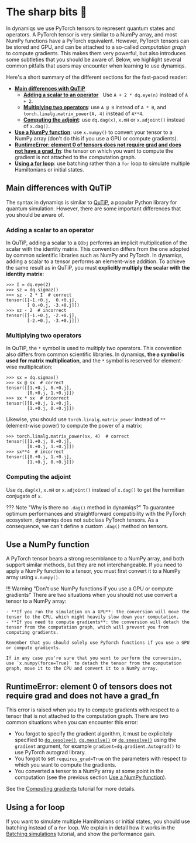 # The sharp bits 🔪

In dynamiqs we use PyTorch tensors to represent quantum states and operators. A PyTorch tensor is very similar to a NumPy array, and most NumPy functions have a PyTorch equivalent. However, PyTorch tensors can be stored and GPU, and can be attached to a so-called *computation graph* to compute gradients. This makes them very powerful, but also introduces some subtleties that you should be aware of. Below, we highlight several common pitfalls that users may encounter when learning to use dynamiqs.

Here's a short summary of the different sections for the fast-paced reader:

- [**Main differences with QuTiP**](#main-differences-with-qutip)
    - [**Adding a scalar to an operator**](#adding-a-scalar-to-an-operator) &nbsp; Use `A + 2 * dq.eye(n)` instead of `A + 2`.
    - [**Multiplying two operators**](#multiplying-two-operators): use `A @ B` instead of `A * B`, and `torch.linalg.matrix_power(A, 4)` instead of `A**4`.
    - [**Computing the adjoint**](#computing-the-adjoint): use `dq.dag(x)`, `x.mH` or `x.adjoint()` instead of `x.dag()`.
- [**Use a NumPy function**](#use-a-numpy-function): use `x.numpy()` to convert your tensor to a NumPy array (don't do this if you use a GPU or compute gradients).
- [**RuntimeError: element 0 of tensors does not require grad and does not have a grad_fn**](#runtimeerror-element-0-of-tensors-does-not-require-grad-and-does-not-have-a-grad_fn): the tensor on which you want to compute the gradient is not attached to the computation graph.
- [**Using a for loop**](#using-a-for-loop): use batching rather than a `for` loop to simulate multiple Hamiltonians or initial states.

## Main differences with QuTiP

<!-- If modifications are made in this section, ensure to also update the tutorials/defining-hamiltonians.md document to reflect these changes in the "Differences with QuTiP" warning admonition at the top of the file. -->

The syntax in dynamiqs is similar to [QuTiP](http://qutip.org/), a popular Python library for quantum simulation. However, there are some important differences that you should be aware of.

### Adding a scalar to an operator

In QuTiP, adding a scalar to a `QObj` performs an implicit multiplication of the scalar with the identity matrix. This convention differs from the one adopted by common scientific libraries such as NumPy and PyTorch. In dynamiqs, adding a scalar to a tensor performs an element-wise addition. To achieve the same result as in QuTiP, you must **explicitly multiply the scalar with the identity matrix**:

```pycon
>>> I = dq.eye(2)
>>> sz = dq.sigmaz()
>>> sz - 2 * I  # correct
tensor([[-1.+0.j,  0.+0.j],
        [ 0.+0.j, -3.+0.j]])
>>> sz - 2  # incorrect
tensor([[-1.+0.j, -2.+0.j],
        [-2.+0.j, -3.+0.j]])
```

### Multiplying two operators

In QuTiP, the `*` symbol is used to multiply two operators. This convention also differs from common scientific libraries. In dynamiqs, **the `@` symbol is used for matrix multiplication**, and the `*` symbol is reserved for element-wise multiplication:

```pycon
>>> sx = dq.sigmax()
>>> sx @ sx  # correct
tensor([[1.+0.j, 0.+0.j],
        [0.+0.j, 1.+0.j]])
>>> sx * sx  # incorrect
tensor([[0.+0.j, 1.+0.j],
        [1.+0.j, 0.+0.j]])
```

Likewise, you should use `torch.linalg.matrix_power` instead of `**` (element-wise power) to compute the power of a matrix:

```pycon
>>> torch.linalg.matrix_power(sx, 4)  # correct
tensor([[1.+0.j, 0.+0.j],
        [0.+0.j, 1.+0.j]])
>>> sx**4  # incorrect
tensor([[0.+0.j, 1.+0.j],
        [1.+0.j, 0.+0.j]])
```

### Computing the adjoint

Use `dq.dag(x)`, `x.mH` or `x.adjoint()` instead of `x.dag()` to get the hermitian conjugate of `x`.

??? Note "Why is there no `.dag()` method in dynamiqs?"
    To guarantee optimum performances and straightforward compatibility with the PyTorch ecosystem, dynamiqs does not subclass PyTorch tensors. As a consequence, we can't define a custom `.dag()` method on tensors.

## Use a NumPy function

A PyTorch tensor bears a strong resemblance to a NumPy array, and both support similar methods, but they are not interchangeable. If you need to apply a NumPy function to a tensor, you must first convert it to a NumPy array using `x.numpy()`.

!!! Warning "Don't use NumPy functions if you use a GPU or compute gradients"
    There are two situations when you should not use convert a tensor to a NumPy array:

    - **If you run the simulation on a GPU**: the conversion will move the tensor to the CPU, which might heavily slow down your computation.
    - **If you need to compute gradients**: the conversion will detach the tensor from the computation graph, which will prevent you from computing gradients.

    Remember that you should solely use PyTorch functions if you use a GPU or compute gradients.

    If in any case you're sure that you want to perform the conversion, use `x.numpy(force=True)` to detach the tensor from the computation graph, move it to the CPU and convert it to a NumPy array.

## RuntimeError: element 0 of tensors does not require grad and does not have a grad_fn

This error is raised when you try to compute gradients with respect to a tensor that is not attached to the computation graph. There are two common situations when you can encounter this error:

- You forgot to specify the gradient algorithm, it must be explicitely specified to [`dq.sesolve()`](../python_api/solvers/sesolve.md), [`dq.mesolve()`](../python_api/solvers/mesolve.md) or [`dq.smesolve()`](../python_api/solvers/smesolve.md) using the `gradient` argument, for example `gradient=dq.gradient.Autograd()` to use PyTorch autograd library.
- You forgot to set `requires_grad=True` on the parameters with respect to which you want to compute the gradients.
- You converted a tensor to a NumPy array at some point in the computation (see the previous section [Use a NumPy function](#use-a-numpy-function)).

See the [Computing gradients](/tutorials/computing-gradients.html) tutorial for more details.

## Using a for loop

If you want to simulate multiple Hamiltonians or initial states, you should use batching instead of a `for` loop. We explain in detail how it works in the [Batching simulations](/tutorials/batching-simulations.html) tutorial, and show the performance gain.
